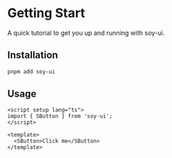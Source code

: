 # Getting Start

A quick tutorial to get you up and running with soy-ui.

## Installation

```bash
pnpm add soy-ui
```

## Usage

```vue
<script setup lang="ts">
import { SButton } from 'soy-ui';
</script>

<template>
  <SButton>Click me</SButton>
</template>
```
